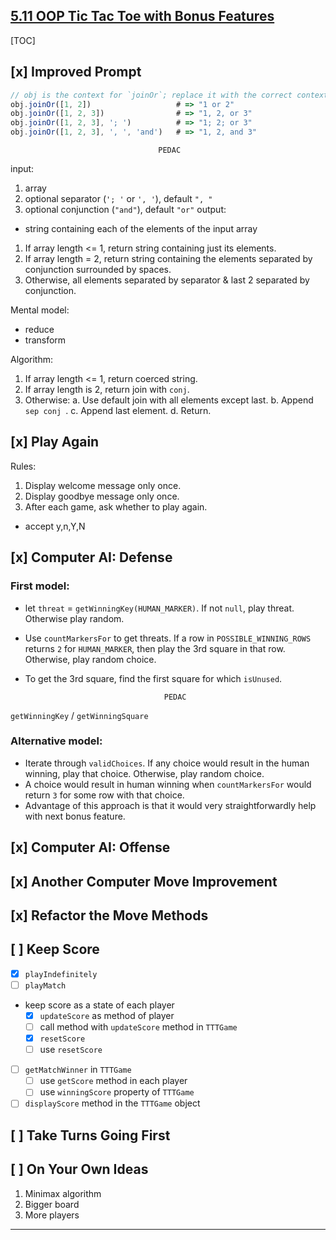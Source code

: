 ## [5.11 OOP Tic Tac Toe with Bonus Features](https://launchschool.com/lessons/93a83d87/assignments/9123ba93)

[TOC]

## [x] Improved Prompt

```javascript
// obj is the context for `joinOr`; replace it with the correct context.
obj.joinOr([1, 2])                   # => "1 or 2"
obj.joinOr([1, 2, 3])                # => "1, 2, or 3"
obj.joinOr([1, 2, 3], '; ')          # => "1; 2; or 3"
obj.joinOr([1, 2, 3], ', ', 'and')   # => "1, 2, and 3"
```

                                     PEDAC
input:
  1. array
  2. optional separator (`'; '` or `', '`), default `", "`
  3. optional conjunction (`"and"`), default `"or"`
output:
  - string containing each of the elements of the input array
  1. If array length <= 1, return string containing just its elements.
  2. If array length = 2, return string containing the elements separated by conjunction surrounded by spaces. 
  3. Otherwise, all elements separated by separator & last 2 separated by conjunction.

Mental model:
- reduce
- transform

Algorithm:
1. If array length <= 1, return coerced string.
2. If array length is 2, return join with ` conj `.
3. Otherwise:
   a. Use default join with all elements except last.
   b. Append `sep conj `.
   c. Append last element.
   d. Return.

## [x] Play Again

Rules:
1. Display welcome message only once.
2. Display goodbye message only once.
3. After each game, ask whether to play again.
  - accept y,n,Y,N

## [x] Computer AI: Defense

### First model:

- let `threat` = `getWinningKey(HUMAN_MARKER)`. If not `null`, play threat. Otherwise play random. 
- Use `countMarkersFor` to get threats. If a row in `POSSIBLE_WINNING_ROWS` returns `2` for `HUMAN_MARKER`, then play the 3rd square in that row. Otherwise, play random choice.
- To get the 3rd square, find the first square for which `isUnused`.

                                     PEDAC

`getWinningKey` / `getWinningSquare`

### Alternative model:

- Iterate through `validChoices`. If any choice would result in the human winning, play that choice. Otherwise, play random choice.
- A choice would result in human winning when `countMarkersFor` would return `3` for some row with that choice.
- Advantage of this approach is that it would very straightforwardly help with next bonus feature.

## [x] Computer AI: Offense

## [x] Another Computer Move Improvement

## [x] Refactor the Move Methods

## [ ] Keep Score

- [x] `playIndefinitely`
- [ ] `playMatch`
- keep score as a state of each player
  - [x] `updateScore` as method of player
  - [ ] call method with `updateScore` method in `TTTGame`
  - [x] `resetScore`
  - [ ] use `resetScore`
- [ ] `getMatchWinner` in `TTTGame`
  - [ ] use `getScore` method in each player
  - [ ] use `winningScore` property of `TTTGame`
- [ ] `displayScore` method in the `TTTGame` object

## [ ] Take Turns Going First

## [ ] On Your Own Ideas

1. Minimax algorithm
2. Bigger board
3. More players

---
